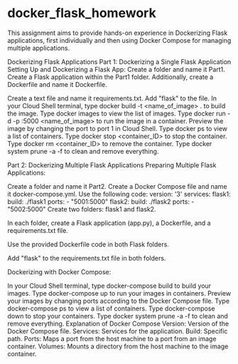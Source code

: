 # docker_flask_homework
This assignment aims to provide hands-on experience in Dockerizing Flask applications, first individually and then using Docker Compose for managing multiple applications.

Dockerizing Flask Applications
Part 1: Dockerizing a Single Flask Application
Setting Up and Dockerizing a Flask App:
Create a folder and name it Part1.
Create a Flask application within the Part1 folder.
Additionally, create a Dockerfile and name it Dockerfile. 

Create a text file and name it requirements.txt. Add "flask" to the file.
In your Cloud Shell terminal, type docker build -t <name_of_image> . to build the image.
Type docker images to view the list of images.
Type docker run -d -p <port1>:5000 <name_of_image> to run the image in a container.
Preview the image by changing the port to port 1 in Cloud Shell.
Type docker ps to view a list of containers.
Type docker stop <container_ID> to stop the container.
Type docker rm <container_ID> to remove the container.
Type docker system prune -a -f to clean and remove everything.

Part 2: Dockerizing Multiple Flask Applications 
Preparing Multiple Flask Applications:

Create a folder and name it Part2.
Create a Docker Compose file and name it docker-compose.yml. Use the following code:
version: '3'
services:
  flask1:
    build: ./flask1
    ports:
      - "5001:5000"
  flask2:
    build: ./flask2
    ports:
      - "5002:5000"
Create two folders: flask1 and flask2.

In each folder, create a Flask application (app.py), a Dockerfile, and a requirements.txt file.

Use the provided Dockerfile code in both Flask folders.

Add "flask" to the requirements.txt file in both folders.

Dockerizing with Docker Compose:

In your Cloud Shell terminal, type docker-compose build to build your images.
Type docker-compose up to run your images in containers.
Preview your images by changing ports according to the Docker Compose file.
Type docker-compose ps to view a list of containers.
Type docker-compose down to stop your containers.
Type docker system prune -a -f to clean and remove everything.
Explanation of Docker Compose
Version: Version of the Docker Compose file.
Services: Services for the application.
Build: Specific path.
Ports: Maps a port from the host machine to a port from an image container.
Volumes: Mounts a directory from the host machine to the image container.





